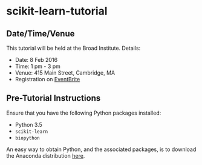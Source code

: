 # scikit-learn-tutorial

## Date/Time/Venue

This tutorial will be held at the Broad Institute. Details:

- Date: 8 Feb 2016
- Time: 1 pm - 3 pm
- Venue: 415 Main Street, Cambridge, MA
- Registration on [EventBrite][1]

## Pre-Tutorial Instructions

Ensure that you have the following Python packages installed:

- Python 3.5
- `scikit-learn`
- `biopython`

An easy way to obtain Python, and the associated packages, is to download the Anaconda distribution [here][2].

[1]: https://www.eventbrite.com/e/machine-learning-in-python-with-scikit-learn-tickets-20848443255
[2]: https://www.continuum.io/downloads
